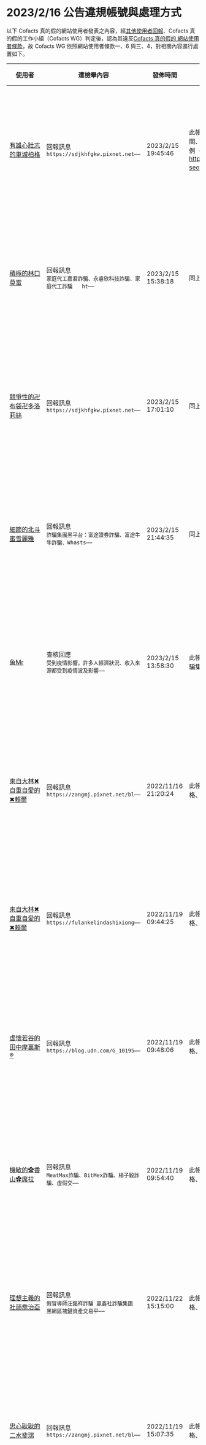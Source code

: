 2023/2/16 公告違規帳號與處理方式
=========

以下 Cofacts 真的假的網站使用者發表之內容，經[其他使用者回報](https://docs.google.com/spreadsheets/d/e/2PACX-1vRdcwXdC36xfgXfSMSk527Zbel9A-__vwRXkQ0NjkzSXoSPETCFc7sI7SoaAFdPCfskugtQL-Md8JgH/pubhtml?gid=438362561&single=true)、Cofacts 真的假的工作小組（Cofacts WG）判定後，認為其違反[Cofacts 真的假的 網站使用者條款](https://github.com/cofacts/rumors-site/blob/master/LEGAL.md)，故 Cofacts WG 依照網站使用者條款一、6 與三、4，對相關內容進行處置如下。

| 使用者 | 遭檢舉內容 | 發佈時間 | 違規樣態 | 處置 |
| ----- | -------- | ------- | ------- | --- |
| [有雄心壯志的車城柏格](https://cofacts.github.io/community-builder/#/editorworks?showAll=1&day=365&userId=j4S8C_PM1BJIZ1acF-VZZPmA9Zm8AZUZC7Va2k1uN5p8CK23k) | 回報訊息<br>`https://sdjkhfgkw.pixnet.net⋯⋯` | 2023/2/15 19:45:46 | 此帳號張貼盜文部落格內容，均在發文當天即轉發、內容均與詐騙有關、且無他人回報，應為廣告帳號試圖利用 Cofacts 進行 SEO，循往例（ https://github.com/cofacts/takedowns/blob/master/2023/0211-seo-spam.md ）刪除。 | 隱藏所有被檢舉人發表之內容 [^block] |
| [積極的林口莫雷](https://cofacts.github.io/community-builder/#/editorworks?showAll=1&day=365&userId=j4S8C_5u9HwKmAe9LDK2YUXdko8MM8nDZ8tDxDapk3SL6c7v8) | 回報訊息<br>`家庭代工嘉君詐騙、永睿欣科技詐騙、家庭代工詐騙   ht⋯⋯` | 2023/2/15 15:38:18 | 同上 | 隱藏所有被檢舉人發表之內容 [^block] |
| [競爭性的卍布袋卍多洛莉絲](https://cofacts.github.io/community-builder/#/editorworks?showAll=1&day=365&userId=j4S8C_JGLIU8alOxwxLYbodq0Hs8d1LM41ZIDQwIW_hANae7M) | 回報訊息<br>`https://sdjkhfgkw.pixnet.net⋯⋯` | 2023/2/15 17:01:10 | 同上 | 隱藏所有被檢舉人發表之內容 [^block] |
| [細節的北斗蜜雪麗雅](https://cofacts.github.io/community-builder/#/editorworks?showAll=1&day=365&userId=j4S8C_FRClxTktYQ8EJa0tt2riEn1I_lV4nrOQUgN11epyKQs) | 回報訊息<br>`詐騙集團黑平台：富途證券詐騙、富途牛牛詐騙、Whasts⋯⋯` | 2023/2/15 21:44:35 | 同上 | 隱藏所有被檢舉人發表之內容 [^block] |
| [鱼Mr](https://cofacts.github.io/community-builder/#/editorworks?showAll=1&day=365&userId=qPsqU4YBC7Q3lHuUgOrT) | 查核回應<br>`受到疫情影響，許多人經濟狀況、收入來源都受到疫情波及影響⋯⋯` | 2023/2/15 13:58:30 | 此帳號挑選被判定為二次詐騙廣告者的訊息回應、複製貼上，應是詐騙集團同夥。 | 隱藏所有被檢舉人發表之內容 [^block] |
| [來自大林✖自重自愛的✖賴爾](https://cofacts.github.io/community-builder/#/editorworks?showAll=1&day=365&userId=j4S8C_SBBgnxN8sfuC-coLHToDThOFRwqIeag02ujtTTmFd0M) | 回報訊息<br>`https://zangmj.pixnet.net/bl⋯⋯` | 2022/11/16 21:20:24 | 此帳號為二次詐騙業者，利用 Cofacts 吸引詐騙受害者點閱其部落格、將其導向至部落格留言處留下二次詐騙的 LINE 帳號。 | 隱藏所有被檢舉人發表之內容 [^block] |
| [來自大林✖自重自愛的✖賴爾](https://cofacts.github.io/community-builder/#/editorworks?showAll=1&day=365&userId=j4S8C_SBBgnxN8sfuC-coLHToDThOFRwqIeag02ujtTTmFd0M) | 回報訊息<br>`https://fulankelindashixiong⋯⋯` | 2022/11/19 09:44:25 | 此帳號為二次詐騙業者，利用 Cofacts 吸引詐騙受害者點閱其部落格、將其導向至部落格留言處留下二次詐騙的 LINE 帳號。 | 隱藏所有被檢舉人發表之內容 [^block] |
| [虛懷若谷的田中摩裏斯®](https://cofacts.github.io/community-builder/#/editorworks?showAll=1&day=365&userId=j4S8C_3KC9JdXaQCx7f-qEDZzgoah1EDmI4aggXDFMIBLTTko) | 回報訊息<br>`https://blog.udn.com/G_10195⋯⋯` | 2022/11/19 09:48:06 | 此帳號為二次詐騙業者，利用 Cofacts 吸引詐騙受害者點閱其部落格、將其導向至部落格留言處留下二次詐騙的 LINE 帳號。 | 隱藏所有被檢舉人發表之內容 [^block] |
| [機敏的✿香山✿席拉](https://cofacts.github.io/community-builder/#/editorworks?showAll=1&day=365&userId=j4S8C_XZ7XIjdA09IlhwfLLDZepNkR9ER5GDs8-T37EkK0fVw) | 回報訊息<br>`MeatMax詐騙、BitMex詐騙、楊子毅詐騙、虛假交⋯⋯` | 2022/11/19 09:54:40 | 此帳號為二次詐騙業者，利用 Cofacts 吸引詐騙受害者點閱其部落格、將其導向至部落格留言處留下二次詐騙的 LINE 帳號。 | 隱藏所有被檢舉人發表之內容 [^block] |
| [理想主義的社頭喬治亞](https://cofacts.github.io/community-builder/#/editorworks?showAll=1&day=365&userId=j4S8C_6tt57S3kb0fuXS9keRKJXE-uWsVaciwuNEtqaaS7jYk) | 回報訊息<br>`假冒導師汪銘祥詐騙 贏鑫社詐騙集團 黑網區塊鏈資產交易平⋯⋯` | 2022/11/22 15:15:00 | 此帳號為二次詐騙業者，利用 Cofacts 吸引詐騙受害者點閱其部落格、將其導向至部落格留言處留下二次詐騙的 LINE 帳號。 | 隱藏所有被檢舉人發表之內容 [^block] |
| [忠心耿耿的二水斐瑞](https://cofacts.github.io/community-builder/#/editorworks?showAll=1&day=365&userId=j4S8C_qHegZGCeNYa804ctYAfFQyPcAwVccSVstTbBWiFu5K8) | 回報訊息<br>`https://zangmj.pixnet.net/bl⋯⋯` | 2022/11/19 15:07:35 | 此帳號為二次詐騙業者，利用 Cofacts 吸引詐騙受害者點閱其部落格、將其導向至部落格留言處留下二次詐騙的 LINE 帳號。 | 隱藏所有被檢舉人發表之內容 [^block] |
| [忠心耿耿的二水斐瑞](https://cofacts.github.io/community-builder/#/editorworks?showAll=1&day=365&userId=j4S8C_qHegZGCeNYa804ctYAfFQyPcAwVccSVstTbBWiFu5K8) | 回報訊息<br>`https://sdjkhfgkw.pixnet.net⋯⋯` | 2022/12/13 20:57:02 | 此帳號為二次詐騙業者，利用 Cofacts 吸引詐騙受害者點閱其部落格、將其導向至部落格留言處留下二次詐騙的 LINE 帳號。 | 隱藏所有被檢舉人發表之內容 [^block] |
| [Viuda Negra-2021-pelicula-completa-online](https://cofacts.github.io/community-builder/#/editorworks?showAll=1&day=365&userId=a_tKXIYBC7Q3lHuUA_MK) | 查核回應<br>`https://rentry.co/v92ge` | 2023/2/17 06:15:22 | 此帳號僅有張貼特定網站之宣傳內容，應是廣告帳號。 | 隱藏所有被檢舉人發表之內容 [^block] |
| [發起者的吉安陸斯恩](https://cofacts.github.io/community-builder/#/editorworks?showAll=1&day=365&userId=j4S8C_BnLrOErqs7FzPFHsiF_v1Vv9NhPM-LbjxgHIL2WFcRU) | 回報訊息<br>`https://blog.udn.com/G_10195⋯⋯` | 2023/2/16 10:14:19 | 此帳號為二次詐騙業者，利用 Cofacts 吸引詐騙受害者點閱其部落格、將其導向至部落格留言處留下二次詐騙的 LINE 帳號。 | 隱藏所有被檢舉人發表之內容 [^block] |


（日後遇類似狀況，會增補於上表）

[^block]: 
    經 Cofacts WG 研判，此使用者近期之所有內容均違反使用者條款（例如不斷進行廣告行為），故循[前例](https://github.com/cofacts/takedowns/blob/master/2021/1125-2nd-spam.md)，針對被檢舉人進行下面處置：
    1. 於資料庫中註記此使用者為被封鎖的使用者，檢附此公告的連結。
    2. 隱藏此使用者的所有「回應」、「補充」、與「評價」。
    3. 透過被檢舉人登入過的瀏覽器，仍可在網站上看到自己的回應、補充與評價。
